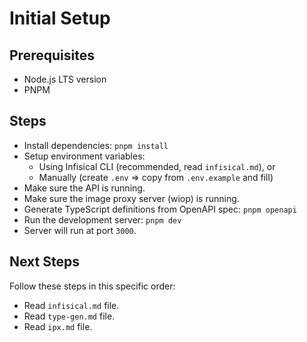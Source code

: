 # Initial Setup

## Prerequisites

- Node.js LTS version
- PNPM

## Steps

- Install dependencies: `pnpm install`
- Setup environment variables:
  - Using Infisical CLI (recommended, read `infisical.md`), or
  - Manually (create `.env` => copy from `.env.example` and fill)
- Make sure the API is running.
- Make sure the image proxy server (wiop) is running.
- Generate TypeScript definitions from OpenAPI spec: `pnpm openapi`
- Run the development server: `pnpm dev`
- Server will run at port `3000`.

## Next Steps

Follow these steps in this specific order:

- Read `infisical.md` file.
- Read `type-gen.md` file.
- Read `ipx.md` file.
